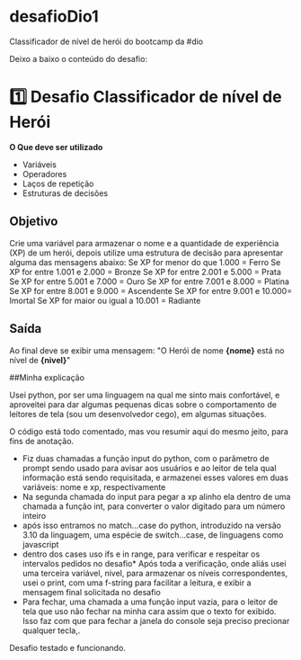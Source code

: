 # desafioDio1
Classificador de nível de herói do bootcamp da #dio

Deixo a baixo o conteúdo do desafio:

# 1️⃣ Desafio Classificador de nível de Herói
**O Que deve ser utilizado**
- Variáveis
- Operadores
- Laços de repetição
- Estruturas de decisões
## Objetivo
Crie uma variável para armazenar o nome e a quantidade de experiência (XP) de um herói, depois utilize uma estrutura de decisão para apresentar alguma das mensagens abaixo:
Se XP for menor do que 1.000 = Ferro
Se XP for entre 1.001 e 2.000 = Bronze
Se XP for entre 2.001 e 5.000 = Prata
Se XP for entre 5.001 e 7.000 = Ouro
Se XP for entre 7.001 e 8.000 = Platina
Se XP for entre 8.001 e 9.000 = Ascendente
Se XP for entre 9.001 e 10.000= Imortal
Se XP for maior ou igual a 10.001 = Radiante
## Saída
Ao final deve se exibir uma mensagem:
"O Herói de nome **{nome}** está no nível de **{nivel}**"

##Minha explicação

Usei python, por ser uma linguagem na qual me sinto mais confortável, e aproveitei para dar algumas pequenas dicas sobre o comportamento de leitores de tela (sou um desenvolvedor cego), em algumas situações.

O código está todo comentado, mas vou resumir aqui do mesmo jeito, para fins de anotação.

* Fiz duas chamadas a função input do python, com o parâmetro de prompt sendo usado para avisar aos usuários e ao leitor de tela qual informação está sendo requisitada, e armazenei esses valores em duas variáveis: nome e xp, respectivamente
* Na segunda chamada do input para pegar a xp alinho ela dentro de uma chamada a função int, para converter o valor digitado para um número inteiro
* após isso entramos no match...case do python, introduzido na versão 3.10 da linguagem, uma espécie de switch...case, de linguagens como javascript
* dentro dos cases uso ifs e in range, para verificar e respeitar os intervalos pedidos no desafio* Após toda a verificação, onde aliás usei uma terceira variável, nivel, para armazenar os níveis correspondentes, usei o print, com uma f-string para facilitar a leitura, e exibir a mensagem final solicitada no desafio
* Para fechar, uma chamada a uma função input vazia, para o leitor de tela que uso não fechar na minha cara assim que o texto for exibido. Isso faz com que para fechar a janela do console seja preciso precionar qualquer tecla,.

Desafio testado e funcionando.